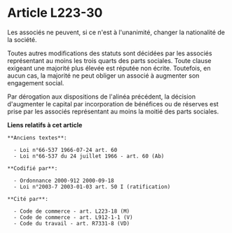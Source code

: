 # Article L223-30

Les associés ne peuvent, si ce n'est à l'unanimité, changer la nationalité de la société.

Toutes autres modifications des statuts sont décidées par les associés représentant au moins les trois quarts des parts
sociales. Toute clause exigeant une majorité plus élevée est réputée non écrite. Toutefois, en aucun cas, la majorité ne peut
obliger un associé à augmenter son engagement social.

Par dérogation aux dispositions de l'alinéa précédent, la décision d'augmenter le capital par incorporation de bénéfices ou
de réserves est prise par les associés représentant au moins la moitié des parts sociales.

**Liens relatifs à cet article**

	**Anciens textes**:

	  - Loi n°66-537 1966-07-24 art. 60
	  - Loi n°66-537 du 24 juillet 1966 - art. 60 (Ab)

	**Codifié par**:

	  - Ordonnance 2000-912 2000-09-18
	  - Loi n°2003-7 2003-01-03 art. 50 I (ratification)

	**Cité par**:

	  - Code de commerce - art. L223-18 (M)
	  - Code de commerce - art. L912-1-1 (V)
	  - Code du travail - art. R7331-8 (VD)
